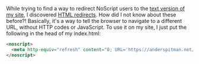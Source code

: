 While trying to find a way to redirect NoScript users to the
[text version of my site][0], I discovered [HTML redirects][1]. How did I not
know about these before?! Basically, it's a way to tell the browser to
navigate to a different URL, without HTTP codes or JavaScript. To use it on my
site, I just put the following in the head of my index.html:

```html
<noscript>
  <meta http-equiv="refresh" content="0; URL='https://anderspitman.net/txt/feed'" />
</noscript>
```

[0]: https://anderspitman.net/txt/feed

[1]: https://www.w3docs.com/snippets/html/how-to-redirect-a-web-page-in-html.html
